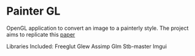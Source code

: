 # Painter GL

OpenGL application to convert an image to a painterly style. The project aims to replicate this [paper](https://dl.acm.org/doi/10.1145/280814.280951)

Libraries Included:
Freeglut
Glew
Assimp
Glm
Stb-master
Imgui
